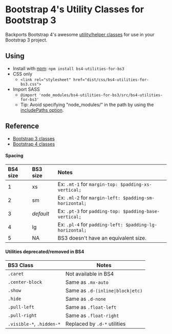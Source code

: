 # Bootstrap 4's Utility Classes for Bootstrap 3

Backports Bootstrap 4's awesome [utility/helper classes](https://getbootstrap.com/docs/4.0/utilities) for use in your Bootstrap 3 project.

## Using

* Install with [npm](https://www.npmjs.com/): `npm install bs4-utilities-for-bs3`
* CSS only
  * `<link rel="stylesheet" href="dist/css/bs4-utilities-for-bs3.css">`
* Import SASS
  * `@import 'node_modules/bs4-utilities-for-bs3/src/bs4-utilities-for-bs3'`
  * Tip: Avoid specifying "node_modules/" in the path by using the [includePaths option](https://github.com/sass/node-sass#includepaths).

## Reference

* [Bootstrap 3 classes](http://getbootstrap.com/css/#helper-classes)
* [Bootstrap 4 classes](https://getbootstrap.com/docs/4.0/utilities)

#### Spacing

BS4 size | BS3 size | Notes
:-------- |:-------- |:-----
1 | xs | Ex: `.mt-1` for `margin-top: $padding-xs-vertical;`
2 | sm | Ex: `.ml-2` for `margin-left: $padding-sm-horizontal;`
3 | _default_ | Ex: `.pt-3` for `padding-top: $padding-base-vertical;`
4 | lg | Ex: `.pl-4` for `padding-left: $padding-lg-horizontal;`
5 | NA | BS3 doesn't have an equivalent size.

#### Utilities deprecated/removed in BS4

BS3 Class | Notes
:----- | -----
`.caret` | Not available in BS4
`.center-block` | Same as `.mx-auto`
`.show` | Same as `.d-(inline\|block\|etc)`
`.hide` | Same as `.d-none`
`.pull-left` | Same as `.float-left`
`.pull-right` | Same as `.float-right`
`.visible-*`, `.hidden-*` | Replaced by `.d-*` utilities
